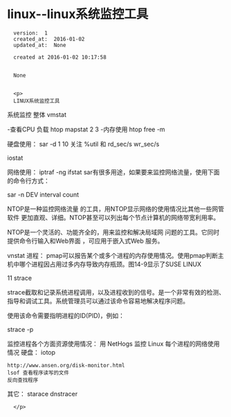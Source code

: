 
  # linux--linux系统监控工具

      version:  1
      created_at:  2016-01-02
      updated_at:  None

      created at 2016-01-02 10:17:58 


      None


      <p>
      LINUX系统监控工具
系统监控 
整体
 vmstat
 
 -查看CPU 负载
  htop
  mapstat   2 3 
 -内存使用
 htop
free -m 

硬盘使用：
  sar -d 1 10
  关注 %util 和 rd_sec/s wr_sec/s
  
  iostat
  
  网络使用：
    iptraf -ng
    ifstat
    sar有很多用途，如果要来监控网络流量，使用下面的命令行方式：

sar -n DEV interval count

 NTOP是一种监控网络流量 的工具，用NTOP显示网络的使用情况比其他一些网管软件 更加直观、详细。NTOP甚至可以列出每个节点计算机的网络带宽利用率。

NTOP是一个灵活的、功能齐全的，用来监控和解决局域网 问题的工具。它同时提供命令行输入和Web界面 ，可应用于嵌入式Web 服务。


vnstat
进程：
pmap可以报告某个或多个进程的内存使用情况。使用pmap判断主机中哪个进程因占用过多内存导致内存瓶颈。图14-9显示了SUSE LINUX

11 strace

strace截取和记录系统进程调用，以及进程收到的信号。是一个非常有效的检测、指导和调试工具。系统管理员可以通过该命令容易地解决程序问题。

使用该命令需要指明进程的ID(PID)，例如：

strace -p <pid>


监控进程各个方面资源使用情况：
  用 NetHogs 监控 Linux 每个进程的网络使用情况
  硬盘：
    iotop
    
    http://www.ansen.org/disk-monitor.html
    lsof 查看程序读写的文件
    反向查找程序
  

其它：
 starace
 dnstracer
 
 


      </p>

  